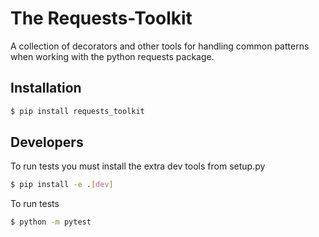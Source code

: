<h1>The Requests-Toolkit</h1>
<p>A collection of decorators and other tools for handling
common patterns when working with the python requests package.
</p>

## Installation
```bash
$ pip install requests_toolkit
```

## Developers
To run tests you must install the extra dev tools
from setup.py
```bash
$ pip install -e .[dev]
```

To run tests
```bash
$ python -m pytest
```
